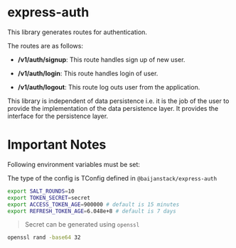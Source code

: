 # express-auth

This library generates routes for authentication.

The routes are as follows:

- **/v1/auth/signup**: This route handles sign up of new user.

- **/v1/auth/login**: This route handles login of user.

- **/v1/auth/logout**: This route log outs user from the application.

This library is independent of data persistence i.e. it is the job of the user to provide the implementation of the data persistence layer. It provides the interface for the persistence layer.

# Important Notes

Following environment variables must be set:

The type of the config is TConfig defined in `@baijanstack/express-auth`

```bash
export SALT_ROUNDS=10
export TOKEN_SECRET=secret
export ACCESS_TOKEN_AGE=900000 # default is 15 minutes
export REFRESH_TOKEN_AGE=6.048e+8 # default is 7 days
```

> Secret can be generated using `openssl`

```bash
openssl rand -base64 32
```

